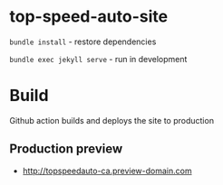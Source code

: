# top-speed-auto-site

`bundle install` - restore dependencies

`bundle exec jekyll serve` - run in development

# Build
Github action builds and deploys the site to production

## Production preview
* http://topspeedauto-ca.preview-domain.com